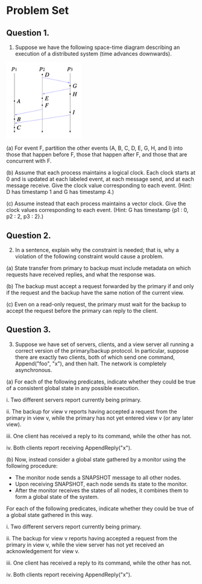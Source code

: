 # Problem Set

## Question 1.
1. Suppose we have the following space-time diagram describing an execution of a distributed system (time advances downwards).

<img src="./img/ps_space-time.png" width="200px">

(a) For event F, partition the other events (A, B, C, D, E, G, H, and I) into those that happen before F, those that happen after F, and those that are concurrent with F.

(b) Assume that each process maintains a logical clock. Each clock starts at 0 and is updated at each labeled event, at each message send, and at each message receive. Give the clock value corresponding to each event. (Hint: D has timestamp 1 and G has timestamp
4.)

(c) Assume instead that each process maintains a vector clock. Give the clock values corresponding to each event. (Hint: G has timestamp {p1 : 0, p2 : 2, p3 : 2}.)

## Question 2.
2. In a sentence, explain why the constraint is needed; that is, why a violation of the following constraint would cause a problem.

(a) State transfer from primary to backup must include metadata on which requests have received replies, and what the response was.

(b) The backup must accept a request forwarded by the primary if and only if the
request and the backup have the same notion of the current view.

(c) Even on a read-only request, the primary must wait for the backup to accept the request before the primary can reply to the client.

## Question 3.
3. Suppose we have set of servers, clients, and a view server all running a correct version of the primary/backup protocol. In particular, suppose there are exactly two clients, both of which send one command, Append("foo", "x"), and then halt. The network is completely asynchronous.

(a) For each of the following predicates, indicate whether they could be true of a consistent global state in any possible execution.

i. Two different servers report currently being primary.

ii. The backup for view v reports having accepted a request from the primary
in view v, while the primary has not yet entered view v (or any later view).

iii. One client has received a reply to its command, while the other has not.

iv. Both clients report receiving AppendReply("x").

(b) Now, instead consider a global state gathered by a monitor using the following procedure:

- The monitor node sends a SNAPSHOT message to all other nodes.
- Upon receiving SNAPSHOT, each node sends its state to the monitor.
- After the monitor receives the states of all nodes, it combines them to form a global
state of the system.

For each of the following predicates, indicate whether they could be true of a global state gathered in this way.

i. Two different servers report currently being primary.

ii. The backup for view v reports having accepted a request from the primary in view v, while the view server has not yet received an acknowledgement for view v.

iii. One client has received a reply to its command, while the other has not.

iv. Both clients report receiving AppendReply("x").